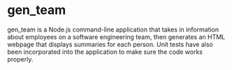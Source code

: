 # gen_team
gen_team is a Node.js command-line application that takes in information about employees on a software engineering team, then generates an HTML webpage that displays summaries for each person. Unit tests have also been incorporated into the application to make sure the code works properly.

